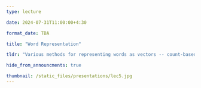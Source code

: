 ```yaml
---
type: lecture

date: 2024-07-31T11:00:00+4:30

format_date: TBA

title: "Word Representation"

tldr: "Various methods for representing words as vectors -- count-based methods, learning embeddings (Word2vec, GloVe)"

hide_from_announcments: true

thumbnail: /static_files/presentations/lec5.jpg
---
```


<!-- Other additional contents using markdown -->
